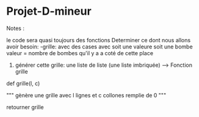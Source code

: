 # Projet-D-mineur

Notes :

le code sera quasi toujours des fonctions
Determiner ce dont nous allons avoir besoin:
-grille: avec des cases avec soit une valeure soit une bombe
valeur = nombre de bombes qu'il y a a coté de cette place

1. générer cette grille: une liste de liste (une liste imbriquée)
--> Fonction grille

def grille(l, c)

"""
gènère une grille avec l lignes et c collones remplie de 0
"""

retourner grille
